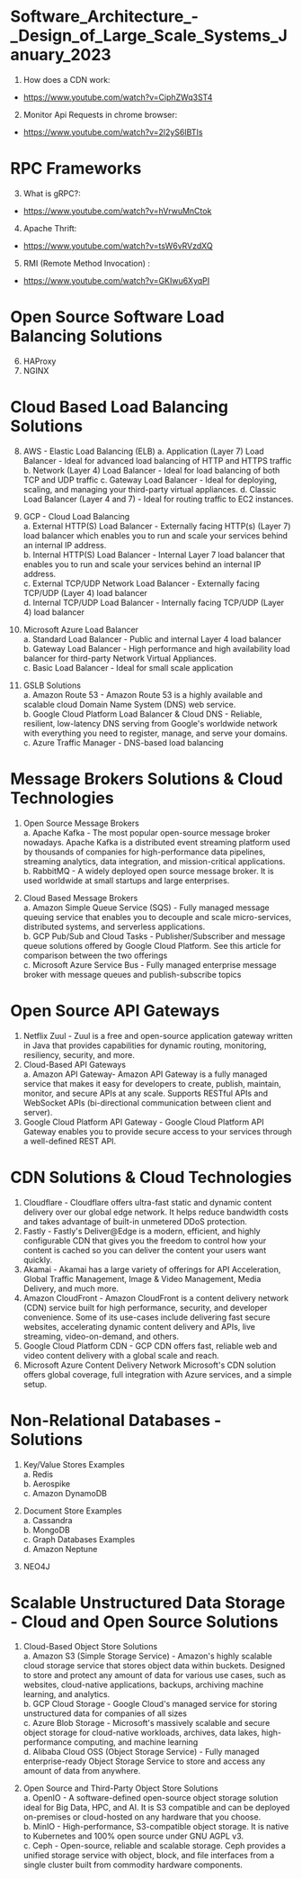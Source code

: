 # Software_Architecture_-_Design_of_Large_Scale_Systems_January_2023 </br>
1. How does a CDN work:
- https://www.youtube.com/watch?v=CiphZWq3ST4 </br>
2. Monitor Api Requests in chrome browser:
- https://www.youtube.com/watch?v=2l2yS6IBTIs

# RPC Frameworks
3. What is gRPC?:
- https://www.youtube.com/watch?v=hVrwuMnCtok
4. Apache Thrift:
- https://www.youtube.com/watch?v=tsW6vRVzdXQ
5. RMI (Remote Method Invocation) :
- https://www.youtube.com/watch?v=GKIwu6XyqPI

# Open Source Software Load Balancing Solutions
6. HAProxy
7. NGINX

# Cloud Based Load Balancing Solutions
8. AWS - Elastic Load Balancing (ELB)
a. Application (Layer 7) Load Balancer - Ideal for advanced load balancing of HTTP and HTTPS traffic
b. Network (Layer 4) Load Balancer - Ideal for load balancing of both TCP and UDP traffic
c. Gateway Load Balancer - Ideal for deploying, scaling, and managing your third-party virtual appliances.
d. Classic Load Balancer (Layer 4 and 7) - Ideal for routing traffic to EC2 instances.

9. GCP - Cloud Load Balancing</br>
a. External HTTP(S) Load Balancer - Externally facing HTTP(s) (Layer 7) load balancer which enables you to run and scale your services behind an internal IP address.</br>
b. Internal HTTP(S) Load Balancer - Internal Layer 7 load balancer that enables you to run and scale your services behind an internal IP address.</br>
c. External TCP/UDP Network Load Balancer - Externally facing TCP/UDP (Layer 4) load balancer</br>
d. Internal TCP/UDP Load Balancer - Internally facing TCP/UDP (Layer 4) load balancer</br>

10. Microsoft Azure Load Balancer</br>
a. Standard Load Balancer - Public and internal Layer 4 load balancer</br>
b. Gateway Load Balancer - High performance and high availability load balancer for third-party Network Virtual Appliances.</br>
c. Basic Load Balancer - Ideal for small scale application</br>

11. GSLB Solutions</br>
a. Amazon Route 53 - Amazon Route 53 is a highly available and scalable cloud Domain Name System (DNS) web service.</br>
b. Google Cloud Platform Load Balancer & Cloud DNS - Reliable, resilient, low-latency DNS serving from Google's worldwide network with everything you need to register, manage, and serve your domains.</br>
c. Azure Traffic Manager - DNS-based load balancing</br>

# Message Brokers Solutions & Cloud Technologies</br>
1. Open Source Message Brokers</br>
a. Apache Kafka - The most popular open-source message broker nowadays. Apache Kafka is a distributed event streaming platform used by thousands of companies for high-performance data pipelines, streaming analytics, data integration, and mission-critical applications.</br>
b. RabbitMQ - A widely deployed open source message broker. It is used worldwide at small startups and large enterprises.</br>

2. Cloud Based Message Brokers</br>
a. Amazon Simple Queue Service (SQS) - Fully managed message queuing service that enables you to decouple and scale micro-services, distributed systems, and serverless applications.</br>
b. GCP Pub/Sub and Cloud Tasks - Publisher/Subscriber and message queue solutions offered by Google Cloud Platform. See this article for comparison between the two offerings</br>
c. Microsoft Azure Service Bus - Fully managed enterprise message broker with message queues and publish-subscribe topics</br>

# Open Source API Gateways</br>
1. Netflix Zuul - Zuul is a free and open-source application gateway written in Java that provides capabilities for dynamic routing, monitoring, resiliency, security, and more.</br>
2. Cloud-Based API Gateways</br>
a. Amazon API Gateway- Amazon API Gateway is a fully managed service that makes it easy for developers to create, publish, maintain, monitor, and secure APIs at any scale. Supports RESTful APIs and WebSocket APIs (bi-directional communication between client and server).</br>
3. Google Cloud Platform API Gateway - Google Cloud Platform API Gateway enables you to provide secure access to your services through a well-defined REST API.</br>

# CDN Solutions & Cloud Technologies</br>
1. Cloudflare - Cloudflare offers ultra-fast static and dynamic content delivery over our global edge network. It helps reduce bandwidth costs and takes advantage of built-in unmetered DDoS protection.</br>
2. Fastly - Fastly's Deliver@Edge is a modern, efficient, and highly configurable CDN that gives you the freedom to control how your content is cached so you can deliver the content your users want quickly.</br>
3. Akamai - Akamai has a large variety of offerings for API Acceleration, Global Traffic Management, Image & Video Management, Media Delivery, and much more.</br>
4. Amazon CloudFront - Amazon CloudFront is a content delivery network (CDN) service built for high performance, security, and developer convenience. Some of its use-cases include delivering fast secure websites, accelerating dynamic content delivery and APIs, live streaming, video-on-demand, and others.</br>
5. Google Cloud Platform CDN - GCP CDN offers fast, reliable web and video content delivery with a global scale and reach.</br>
6. Microsoft Azure Content Delivery Network Microsoft's CDN solution offers global coverage, full integration with Azure services, and a simple setup.</br>

# Non-Relational Databases - Solutions</br>
1. Key/Value Stores Examples</br>
a. Redis</br>
b. Aerospike</br>
c. Amazon DynamoDB</br>

2. Document Store Examples</br>
a. Cassandra</br>
b. MongoDB</br>
c. Graph Databases Examples</br>
d. Amazon Neptune</br>

3. NEO4J</br>

# Scalable Unstructured Data Storage - Cloud and Open Source Solutions</br>
1. Cloud-Based Object Store Solutions</br>
a. Amazon S3 (Simple Storage Service) - Amazon's highly scalable cloud storage service that stores object data within buckets. Designed to store and protect any amount of data for various use cases, such as websites, cloud-native applications, backups, archiving machine learning, and analytics.</br>
b. GCP Cloud Storage - Google Cloud's managed service for storing unstructured data for companies of all sizes</br>
c. Azure Blob Storage -  Microsoft's massively scalable and secure object storage for cloud-native workloads, archives, data lakes, high-performance computing, and machine learning</br>
d. Alibaba Cloud OSS (Object Storage Service) - Fully managed enterprise-ready Object Storage Service to store and access any amount of data from anywhere.</br>

2. Open Source and Third-Party Object Store Solutions</br>
a. OpenIO - A software-defined open-source object storage solution ideal for Big Data, HPC, and AI. It is S3 compatible and can be deployed on-premises or cloud-hosted on any hardware that you choose.</br>
b. MinIO - High-performance, S3-compatible object storage. It is native to Kubernetes and 100% open source under GNU AGPL v3.</br>
c. Ceph - Open-source, reliable and scalable storage. Ceph provides a unified storage service with object, block, and file interfaces from a single cluster built from commodity hardware components.</br>
